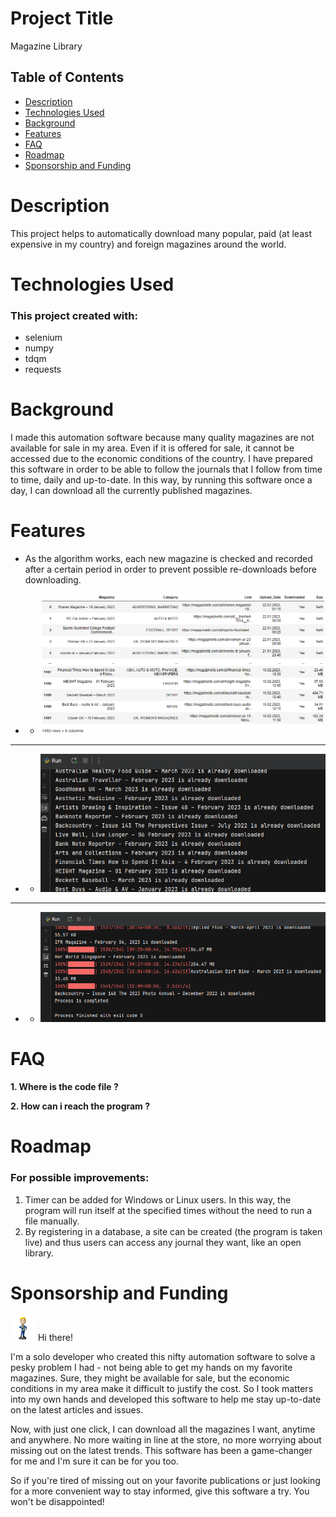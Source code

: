 # Project Title

Magazine Library

## Table of Contents

- [Description](#description)
- [Technologies Used](#technologies-used)
- [Background](#background)
- [Features](#features)
- [FAQ](#faq)
- [Roadmap](#roadmap)
- [Sponsorship and Funding](#sponsorship-and-funding)

# Description

This project helps to automatically download many popular, paid (at least expensive in my country) and foreign magazines around the world.

# Technologies Used

### This project created with:

* selenium
* numpy
* tdqm
* requests

# Background

I made this automation software because many quality magazines are not available for sale in my area. Even if it is offered for sale, it cannot be accessed due to the economic conditions of the country. I have prepared this software in order to be able to follow the journals that I follow from time to time, daily and up-to-date. In this way, by running this software once a day, I can download all the currently published magazines.

# Features

* As the algorithm works, each new magazine is checked and recorded after a certain period in order to prevent possible re-downloads before downloading.

* * ![image.png](assets/image.png?t=1676118216552)

---

* * ![image.png](assets/image2.png)

---

* * ![image.png](assets/image3.png)
    

# FAQ

**1. Where is the code file ?**

**2. How can i reach the program ?**


# Roadmap

### For possible improvements:

1. Timer can be added for Windows or Linux users. In this way, the program will run itself at the specified times without the need to run a file manually.
2. By registering in a database, a site can be created (the program is taken live) and thus users can access any journal they want, like an open library.

# Sponsorship and Funding

![boble.png](assets/boble.png) Hi there!

I'm a solo developer who created this nifty automation software to solve a pesky problem I had - not being able to get my hands on my favorite magazines. Sure, they might be available for sale, but the economic conditions in my area make it difficult to justify the cost. So I took matters into my own hands and developed this software to help me stay up-to-date on the latest articles and issues.

Now, with just one click, I can download all the magazines I want, anytime and anywhere. No more waiting in line at the store, no more worrying about missing out on the latest trends. This software has been a game-changer for me and I'm sure it can be for you too.

So if you're tired of missing out on your favorite publications or just looking for a more convenient way to stay informed, give this software a try. You won't be disappointed!








